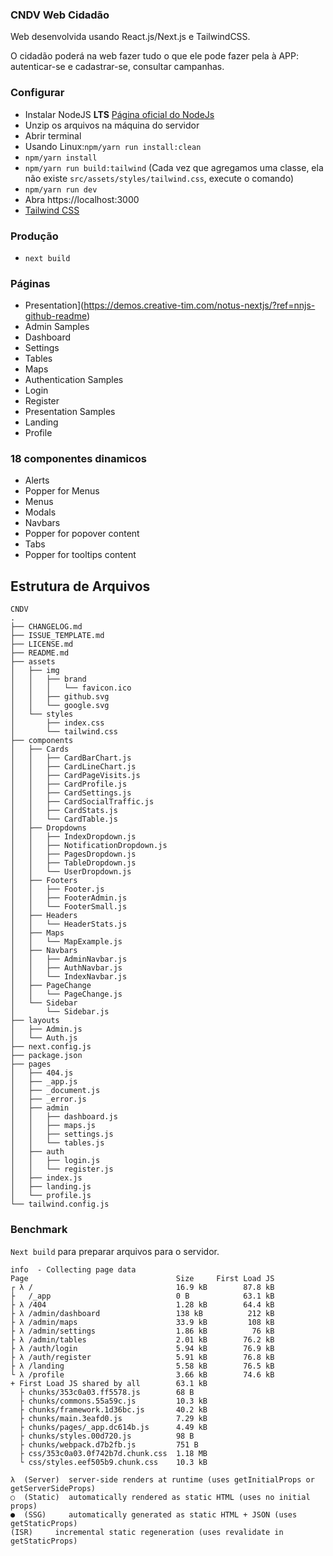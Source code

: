 ### CNDV Web Cidadão
Web desenvolvida usando React.js/Next.js e TailwindCSS. 

O cidadão poderá na web fazer tudo o que ele pode fazer pela à APP: autenticar-se e cadastrar-se, consultar campanhas.

### Configurar

- Instalar NodeJS **LTS** <a href="https://nodejs.org/en">Página oficial do NodeJs</a>
- Unzip os arquivos na máquina do servidor
- Abrir terminal
- Usando Linux:`npm/yarn run install:clean`
- `npm/yarn install`
- `npm/yarn run build:tailwind` (Cada vez que agregamos uma classe, ela não existe `src/assets/styles/tailwind.css`, execute o comando)
- `npm/yarn run dev`
- Abra https://localhost:3000
- [Tailwind CSS](https://tailwindcss.com/)

### Produção
- `next build`

### Páginas
- Presentation](https://demos.creative-tim.com/notus-nextjs/?ref=nnjs-github-readme)
- Admin Samples
- Dashboard
- Settings
- Tables
- Maps
- Authentication Samples
- Login
- Register
- Presentation Samples
- Landing
- Profile

### 18 componentes dinamicos

- Alerts
- Popper for Menus
- Menus
- Modals
- Navbars
- Popper for popover content
- Tabs
- Popper for tooltips content

## Estrutura de Arquivos
```
CNDV
.
├── CHANGELOG.md
├── ISSUE_TEMPLATE.md
├── LICENSE.md
├── README.md
├── assets
│   ├── img
│   │   ├── brand
│   │   │   └── favicon.ico
│   │   ├── github.svg
│   │   └── google.svg
│   └── styles
│       ├── index.css
│       └── tailwind.css
├── components
│   ├── Cards
│   │   ├── CardBarChart.js
│   │   ├── CardLineChart.js
│   │   ├── CardPageVisits.js
│   │   ├── CardProfile.js
│   │   ├── CardSettings.js
│   │   ├── CardSocialTraffic.js
│   │   ├── CardStats.js
│   │   └── CardTable.js
│   ├── Dropdowns
│   │   ├── IndexDropdown.js
│   │   ├── NotificationDropdown.js
│   │   ├── PagesDropdown.js
│   │   ├── TableDropdown.js
│   │   └── UserDropdown.js
│   ├── Footers
│   │   ├── Footer.js
│   │   ├── FooterAdmin.js
│   │   └── FooterSmall.js
│   ├── Headers
│   │   └── HeaderStats.js
│   ├── Maps
│   │   └── MapExample.js
│   ├── Navbars
│   │   ├── AdminNavbar.js
│   │   ├── AuthNavbar.js
│   │   └── IndexNavbar.js
│   ├── PageChange
│   │   └── PageChange.js
│   └── Sidebar
│       └── Sidebar.js
├── layouts
│   ├── Admin.js
│   └── Auth.js
├── next.config.js
├── package.json
├── pages
│   ├── 404.js
│   ├── _app.js
│   ├── _document.js
│   ├── _error.js
│   ├── admin
│   │   ├── dashboard.js
│   │   ├── maps.js
│   │   ├── settings.js
│   │   └── tables.js
│   ├── auth
│   │   ├── login.js
│   │   └── register.js
│   ├── index.js
│   ├── landing.js
│   └── profile.js
└── tailwind.config.js
```

### Benchmark 
`Next build` para preparar arquivos para o servidor.

```
info  - Collecting page data  
Page                                 Size     First Load JS
┌ λ /                                16.9 kB        87.8 kB
├   /_app                            0 B            63.1 kB
├ λ /404                             1.28 kB        64.4 kB
├ λ /admin/dashboard                 138 kB          212 kB
├ λ /admin/maps                      33.9 kB         108 kB
├ λ /admin/settings                  1.86 kB          76 kB
├ λ /admin/tables                    2.01 kB        76.2 kB
├ λ /auth/login                      5.94 kB        76.9 kB
├ λ /auth/register                   5.91 kB        76.8 kB
├ λ /landing                         5.58 kB        76.5 kB
└ λ /profile                         3.66 kB        74.6 kB
+ First Load JS shared by all        63.1 kB
  ├ chunks/353c0a03.ff5578.js        68 B
  ├ chunks/commons.55a59c.js         10.3 kB
  ├ chunks/framework.1d36bc.js       40.2 kB
  ├ chunks/main.3eafd0.js            7.29 kB
  ├ chunks/pages/_app.dc614b.js      4.49 kB
  ├ chunks/styles.00d720.js          98 B
  ├ chunks/webpack.d7b2fb.js         751 B
  ├ css/353c0a03.0f742b7d.chunk.css  1.18 MB
  └ css/styles.eef505b9.chunk.css    10.3 kB

λ  (Server)  server-side renders at runtime (uses getInitialProps or getServerSideProps)
○  (Static)  automatically rendered as static HTML (uses no initial props)
●  (SSG)     automatically generated as static HTML + JSON (uses getStaticProps)
(ISR)     incremental static regeneration (uses revalidate in getStaticProps)
```